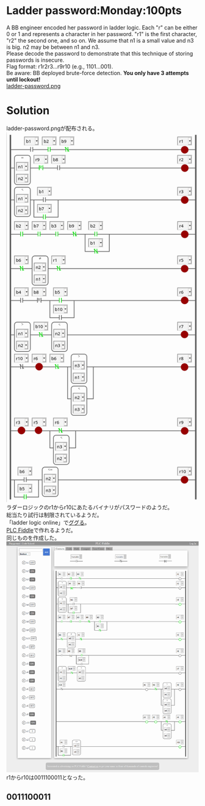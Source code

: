 # Ladder password:Monday:100pts
A BB engineer encoded her password in ladder logic. Each "r" can be either 0 or 1 and represents a character in her password. "r1" is the first character, "r2" the second one, and so on. We assume that n1 is a small value and n3 is big. n2 may be between n1 and n3.  
Please decode the password to demonstrate that this technique of storing passwords is insecure.  
Flag format: r1r2r3…r9r10 (e.g., 1101…001).  
Be aware: BB deployed brute-force detection. **You only have 3 attempts until lockout!**  
[ladder-password.png](ladder-password.png)  

# Solution
ladder-password.pngが配布される。  
![ladder-password.png](ladder-password.png)  
ラダーロジックのr1からr10にあたるバイナリがパスワードのようだ。  
総当たり試行は制限されているようだ。  
「ladder logic online」で[ググる](https://www.google.com/search?q=ladder+logic+online)。  
[PLC Fiddle](https://www.plcfiddle.com/)で作れるようだ。  
同じものを作成した。  
![by_satoki.png](images/by_satoki.png)  
r1からr10は0011100011となった。  

## 0011100011